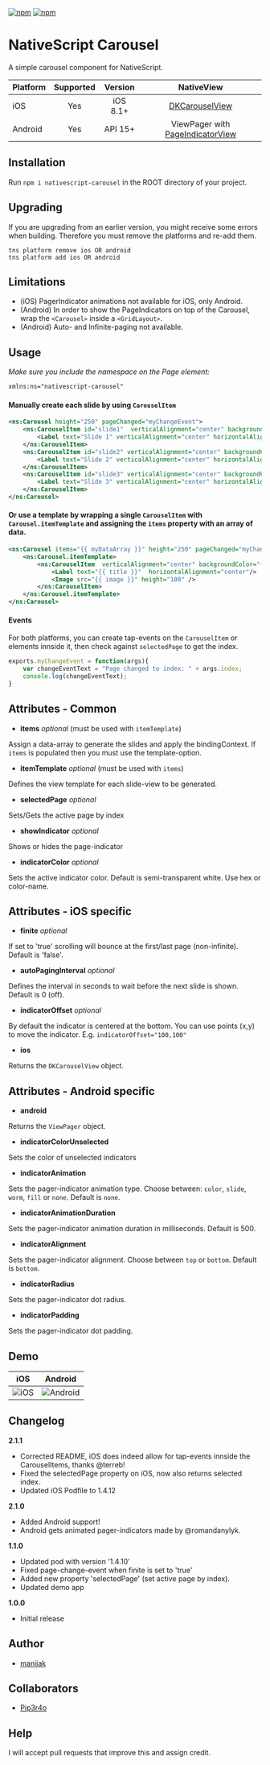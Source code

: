 [![npm](https://img.shields.io/npm/v/nativescript-carousel.svg)](https://www.npmjs.com/package/nativescript-carousel)
[![npm](https://img.shields.io/npm/dt/nativescript-carousel.svg?label=npm%20downloads)](https://www.npmjs.com/package/nativescript-carousel)

# NativeScript Carousel
A simple carousel component for NativeScript.

|Platform|Supported|Version|NativeView|
| ------------------- | :-----------: | :-----------: | :------------------: |
|iOS|Yes|iOS 8.1+|[DKCarouselView](https://github.com/zhangao0086/DKCarouselView)|
|Android|Yes|API 15+|ViewPager with [PageIndicatorView](https://github.com/romandanylyk/PageIndicatorView)|

## Installation
Run  `npm i nativescript-carousel` in the ROOT directory of your project.

## Upgrading
If you are upgrading from an earlier version, you might receive some errors when building. Therefore you must remove the platforms and re-add them. 
```
tns platform remove ios OR android
tns platform add ios OR android
```

## Limitations
- (iOS) PagerIndicator animations not available for iOS, only Android. 
- (Android) In order to show the PageIndicators on top of the Carousel, wrap the `<Carousel>` inside a `<GridLayout>`.
- (Android) Auto- and Infinite-paging not available.

## Usage
*Make sure you include the namespace on the Page element:*
```xml
xmlns:ns="nativescript-carousel"
```

#### Manually create each slide by using `CarouselItem`
```xml
<ns:Carousel height="250" pageChanged="myChangeEvent">
    <ns:CarouselItem id="slide1"  verticalAlignment="center" backgroundColor="#b3cde0" height="250">
        <Label text="Slide 1" verticalAlignment="center" horizontalAlignment="center"/>
    </ns:CarouselItem>
    <ns:CarouselItem id="slide2" verticalAlignment="center" backgroundColor="#6497b1" height="250">
        <Label text="Slide 2" verticalAlignment="center" horizontalAlignment="center"/>
    </ns:CarouselItem>
    <ns:CarouselItem id="slide3" verticalAlignment="center" backgroundColor="#005b96" height="250">
        <Label text="Slide 3" verticalAlignment="center" horizontalAlignment="center"/>
    </ns:CarouselItem>
</ns:Carousel>
```

#### Or use a template by wrapping a single `CarouselItem` with `Carousel.itemTemplate` and assigning the `items` property with an array of data.
```xml
<ns:Carousel items="{{ myDataArray }}" height="250" pageChanged="myChangeEvent">
    <ns:Carousel.itemTemplate>
        <ns:CarouselItem  verticalAlignment="center" backgroundColor="{{ color }}" height="250" tap="myTapEvent">
            <Label text="{{ title }}"  horizontalAlignment="center"/>
            <Image src="{{ image }}" height="100" />
        </ns:CarouselItem>
    </ns:Carousel.itemTemplate>
</ns:Carousel>
```

#### Events
For both platforms, you can create tap-events on the `CarouselItem` or elements innside it, then check against `selectedPage` to get the index.

```js
exports.myChangeEvent = function(args){
    var changeEventText = "Page changed to index: " + args.index;
    console.log(changeEventText);
}
```

## Attributes - Common
* **items** *optional* (must be used with `itemTemplate`)

Assign a data-array to generate the slides and apply the bindingContext. If `items` is populated then you must use the template-option.

* **itemTemplate** *optional* (must be used with `items`)

Defines the view template for each slide-view to be generated. 

* **selectedPage** *optional*

Sets/Gets the active page by index

* **showIndicator** *optional*

Shows or hides the page-indicator

* **indicatorColor** *optional*

Sets the active indicator color. Default is semi-transparent white. Use hex or color-name. 


## Attributes - iOS specific
* **finite** *optional*

If set to 'true' scrolling will bounce at the first/last page (non-infinite). Default is 'false'. 

* **autoPagingInterval** *optional*

Defines the interval in seconds to wait before the next slide is shown. Default is 0 (off).

* **indicatorOffset** *optional*

By default the indicator is centered at the bottom. You can use points (x,y) to move the indicator. E.g. `indicatorOffset="100,100"`

* **ios**

Returns the `DKCarouselView` object.


## Attributes - Android specific
* **android**

Returns the `ViewPager` object.

* **indicatorColorUnselected**

Sets the color of unselected indicators

* **indicatorAnimation**

Sets the pager-indicator animation type. Choose between: `color`, `slide`, `worm`, `fill` or `none`. Default is `none`.

* **indicatorAnimationDuration**

Sets the pager-indicator animation duration in milliseconds. Default is 500.

* **indicatorAlignment**

Sets the pager-indicator alignment. Choose between `top` or `bottom`. Default is `bottom`.

* **indicatorRadius**

Sets the pager-indicator dot radius.

* **indicatorPadding**

Sets the pager-indicator dot padding.


## Demo
|iOS|Android|
| ----------- | ----------- |
|![iOS](ios_carousel.gif)|![Android](android_carousel.gif)|

## Changelog

**2.1.1**
* Corrected README, iOS does indeed allow for tap-events innside the CarouselItems, thanks @terreb!
* Fixed the selectedPage property on iOS, now also returns selected index. 
* Updated iOS Podfile to 1.4.12

**2.1.0**
* Added Android support!
* Android gets animated pager-indicators made by @romandanylyk. 

**1.1.0**
* Updated pod with version '1.4.10'
* Fixed page-change-event when finite is set to 'true'
* Added new property 'selectedPage' (set active page by index). 
* Updated demo app  

**1.0.0**
* Initial release

## Author
* [manijak](https://github.com/manijak)

## Collaborators
* [Pip3r4o](https://github.com/Pip3r4o) 

## Help
I will accept pull requests that improve this and assign credit.